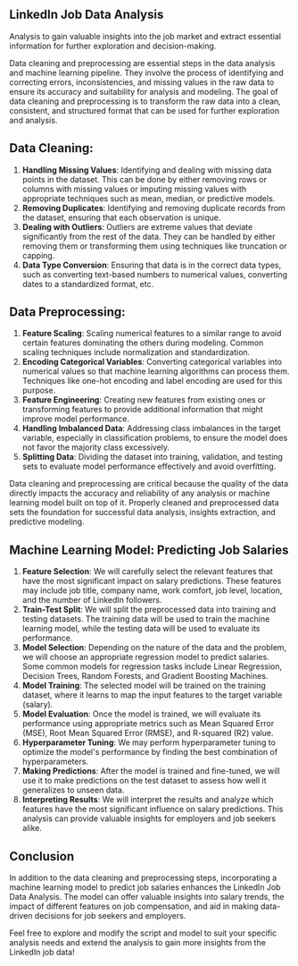 ## LinkedIn Job Data Analysis
  Analysis to gain valuable insights into the job market and extract essential information for further exploration and decision-making.

Data cleaning and preprocessing are essential steps in the data analysis and machine learning pipeline. They involve the process of identifying and correcting errors, inconsistencies, and missing values in the raw data to ensure its accuracy and suitability for analysis and modeling. The goal of data cleaning and preprocessing is to transform the raw data into a clean, consistent, and structured format that can be used for further exploration and analysis.

## Data Cleaning:

  1. **Handling Missing Values**: Identifying and dealing with missing data points in the dataset. This can be done by either removing rows or columns with missing values or imputing missing values with appropriate techniques such as mean, median, or predictive models.
  2. **Removing Duplicates**: Identifying and removing duplicate records from the dataset, ensuring that each observation is unique.
  3. **Dealing with Outliers**: Outliers are extreme values that deviate significantly from the rest of the data. They can be handled by either removing them or transforming them using techniques like truncation or capping.
  4. **Data Type Conversion**: Ensuring that data is in the correct data types, such as converting text-based numbers to numerical values, converting dates to a standardized format, etc.

## Data Preprocessing:

  1. **Feature Scaling**: Scaling numerical features to a similar range to avoid certain features dominating the others during modeling. Common scaling techniques include normalization and standardization.
  2. **Encoding Categorical Variables**: Converting categorical variables into numerical values so that machine learning algorithms can process them. Techniques like one-hot encoding and label encoding are used for this purpose.
  3. **Feature Engineering**: Creating new features from existing ones or transforming features to provide additional information that might improve model performance.
  4. **Handling Imbalanced Data**: Addressing class imbalances in the target variable, especially in classification problems, to ensure the model does not favor the majority class excessively.
  5. **Splitting Data**: Dividing the dataset into training, validation, and testing sets to evaluate model performance effectively and avoid overfitting.

Data cleaning and preprocessing are critical because the quality of the data directly impacts the accuracy and reliability of any analysis or machine learning model built on top of it. Properly cleaned and preprocessed data sets the foundation for successful data analysis, insights extraction, and predictive modeling.


## Machine Learning Model: Predicting Job Salaries

  1. **Feature Selection**: We will carefully select the relevant features that have the most significant impact on salary predictions. These features may include job title, company name, work comfort, job level, location, and the number of LinkedIn followers.
  2. **Train-Test Split**: We will split the preprocessed data into training and testing datasets. The training data will be used to train the machine learning model, while the testing data will be used to evaluate its performance.
  3. **Model Selection**: Depending on the nature of the data and the problem, we will choose an appropriate regression model to predict salaries. Some common models for regression tasks include Linear Regression, Decision Trees, Random Forests, and Gradient Boosting Machines.
  4. **Model Training**: The selected model will be trained on the training dataset, where it learns to map the input features to the target variable (salary).
  5. **Model Evaluation**: Once the model is trained, we will evaluate its performance using appropriate metrics such as Mean Squared Error (MSE), Root Mean Squared Error (RMSE), and R-squared (R2) value.
  6. **Hyperparameter Tuning**: We may perform hyperparameter tuning to optimize the model's performance by finding the best combination of hyperparameters.
  7. **Making Predictions**: After the model is trained and fine-tuned, we will use it to make predictions on the test dataset to assess how well it generalizes to unseen data.
  8. **Interpreting Results**: We will interpret the results and analyze which features have the most significant influence on salary predictions. This analysis can provide valuable insights for employers and job seekers alike.

## Conclusion

In addition to the data cleaning and preprocessing steps, incorporating a machine learning model to predict job salaries enhances the LinkedIn Job Data Analysis. The model can offer valuable insights into salary trends, the impact of different features on job compensation, and aid in making data-driven decisions for job seekers and employers.

Feel free to explore and modify the script and model to suit your specific analysis needs and extend the analysis to gain more insights from the LinkedIn job data!
